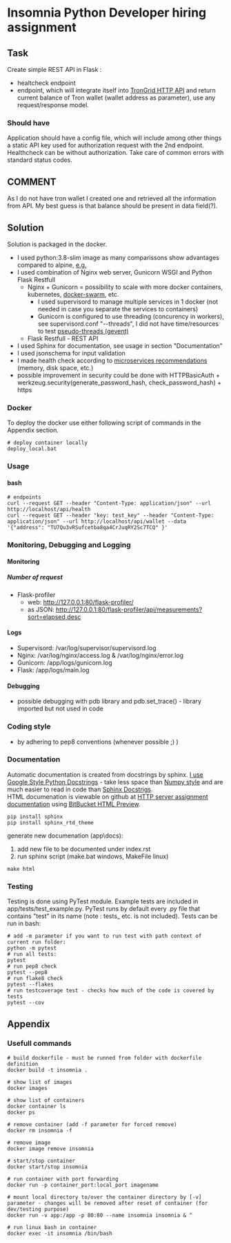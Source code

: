 # Insomnia Python Developer hiring assignment

## Task

Create simple REST API in Flask :

* healtcheck endpoint
* endpoint, which will integrate itself into [TronGrid HTTP API](https://developers.tron.network/reference) and return current balance of Tron wallet (wallet address as parameter), use any request/response model.

### Should have

Application should have a config file, which will include among other things a static API key used for authorization request with the 2nd endpoint. Healthcheck can be without authorization. Take care of common errors with standard status codes.

## COMMENT

As I do not have tron wallet I created one and retrieved all the information from API. My best guess is that balance should be present in data field(?).

## Solution

Solution is packaged in the docker.

* I used python:3.8-slim image as many comparissons show advantages compared to alpine, [e.g.](https://megamorf.gitlab.io/2020/05/06/why-it-s-better-not-to-use-alpine-linux-for-python-projects/)
* I used combination of Nginx web server, Gunicorn WSGI and Python Flask Restfull
  * Nginx + Gunicorn = possibility to scale with more docker containers, kubernetes, [docker-swarm](https://www.nginx.com/blog/docker-swarm-load-balancing-nginx-plus/), etc.
    * I used supervisord to manage multiple services in 1 docker (not needed in case you separate the services to containers)
    * Gunicorn is configured to use threading (concurency in workers), see supervisord.conf "--threads", I did not have time/resources to test [pseudo-threads (gevent)](https://medium.com/building-the-system/gunicorn-3-means-of-concurrency-efbb547674b7)
  * Flask Restfull - REST API
* I used Sphinx for documentation, see usage in section "Documentation"
* I used jsonschema for input validation
* I made health check according to [microservices recommendations](https://microservices.io/patterns/observability/health-check-api.html) (memory, disk space, etc.)
* possible improvement in security could be done with HTTPBasicAuth + werkzeug.security(generate_password_hash, check_password_hash) + https

### Docker

To deploy the docker use either following script of commands in the Appendix section.

```(cmd)
# deploy container locally
deploy_local.bat
```

### Usage

#### bash

```(bash)
# endpoints
curl --request GET --header "Content-Type: application/json" --url http://localhost/api/health
curl --request GET --header "key: test_key" --header "Content-Type: application/json" --url http://localhost/api/wallet --data '{"address": "TU7Qu3vRSufcetba8qa4CrJuqRY2Sc7TCQ" }'
```

### Monitoring, Debugging and Logging

#### Monitoring

##### Number of request

* Flask-profiler
  * web: http://127.0.0.1:80/flask-profiler/
  * as JSON: http://127.0.0.1:80/flask-profiler/api/measurements?sort=elapsed,desc

#### Logs

* Supervisord: /var/log/supervisor/supervisord.log
* Nginx: /var/log/nginx/access.log & /var/log/nginx/error.log
* Gunicorn: /app/logs/gunicorn.log
* Flask: /app/logs/main.log

#### Debugging

* possible debugging with pdb library and pdb.set_trace() - library imported but not used in code

### Coding style

* by adhering to pep8 conventions (whenever possible ;) )

### Documentation

Automatic documentation is created from docstrings by sphinx.
[I use Google Style Python Docstrings](https://www.sphinx-doc.org/en/1.7/ext/example_google.html) - take less space than [Numpy style](https://www.sphinx-doc.org/en/1.7/ext/example_numpy.html#example-numpy) and are much easier to read in code than [Sphinx Docstrigs](https://sphinx-rtd-tutorial.readthedocs.io/en/latest/docstrings.html).  
HTML documenation is viewable on github at [HTTP server assignment documentation](https://htmlpreview.github.io/?https://github.com/5uperpalo/insomnia-http-server-assignment/blob/master/app/docs/_build/html/index.html) using [BitBucket HTML Preview](https://github.com/htmlpreview/htmlpreview.github.com).

```(cmd)
pip install sphinx
pip install sphinx_rtd_theme
```

generate new documenation (app\docs):

1. add new file to be documented under index.rst
2. run sphinx script (make.bat windows, MakeFile linux)

```(cmd)
make html
```

### Testing

Testing is done using PyTest module. Example tests are included in app/tests/test_example.py.
PyTest runs by default every .py file that contains "test" in its name (note : tests_ etc. is not included).
Tests can be run in bash:

```(cmd)
# add -m parameter if you want to run test with path context of current run folder:  
python -m pytest
# run all tests:  
pytest
# run pep8 check
pytest --pep8
# run flake8 check
pytest --flakes
# run testcoverage test - checks how much of the code is covered by tests
pytest --cov
```

## Appendix

### Usefull commands

```(cmd)
# build dockerfile - must be runned from folder with dockerfile definition
docker build -t insomnia .

# show list of images
docker images

# show list of containers
docker container ls
docker ps

# remove container (add -f parameter for forced remove)
docker rm insomnia -f

# remove image
docker image remove insomnia

# start/stop container
docker start/stop insomnia

# run container with port forwarding
docker run -p container_port:local_port imagename

# mount local directory to/over the container directory by [-v] parameter - changes will be removed after reset of container (for dev/testing purpose)
docker run -v app:/app -p 80:80 --name insomnia insomnia & ^

# run linux bash in container
docker exec -it insomnia /bin/bash

```
